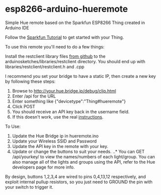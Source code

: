 # esp8266-arduino-hueremote
Simple Hue remote based on the Sparkfun ESP8266 Thing created in Arduino IDE

Follow the [Sparkfun Tutorial](https://learn.sparkfun.com/tutorials/esp8266-thing-hookup-guide/all) to get started with your Thing.

To use this remote you'll need to do a few things:

Install the restclient library files [from github](https://github.com/modulusx/esp8266-arduino-restclient) to the arduinosketches/libraries/restclient directory. You should end up with libraries/restclient/restclient.h and .cpp

I recommend you set your bridge to have a static IP, then create a new key by following these steps:

1. Browse to http://your.hue.bridge.ip/debug/clip.html
2. Enter /api for the URL
3. Enter something like {"devicetype":"Thing#hueremote"}
4. Click POST
5. You should receive an API key back in the username field.
6. If this doesn't work, use the real [instructions](http://www.developers.meethue.com/documentation/getting-started).

To Use:

1. Update the Hue Bridge ip in hueremote.ino
2. Update your Wireless SSID and Password
3. Update the API key in the remote with your key.
4. Update or change the buttons to suit your needs.
..* You can GET /api/yourkey/ to view the names/numbers of each light/group.  You can also manage all of the lights and groups using the API, refer to the Hue developers page for more info.

By design, buttons 1,2,3,4 are wired to pins 0,4,13,12 respectively, and exploit internal pullup resistors, so you just need to GROUND the pin with your switch to trigger it.
